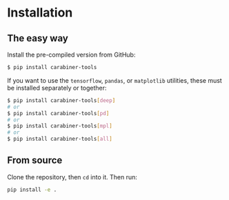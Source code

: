 # Installation

## The easy way

Install the pre-compiled version from GitHub:

```bash
$ pip install carabiner-tools
```

If you want to use the `tensorflow`, `pandas`, or `matplotlib` utilities, these must be installed separately
or together:

```bash
$ pip install carabiner-tools[deep]
# or
$ pip install carabiner-tools[pd]
# or
$ pip install carabiner-tools[mpl]
# or
$ pip install carabiner-tools[all]
```

## From source

Clone the repository, then `cd` into it. Then run:

```bash
pip install -e .
```